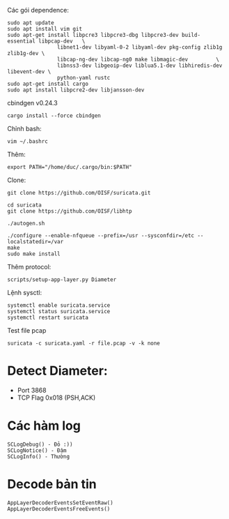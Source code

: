 Các gói dependence:
```
sudo apt update
sudo apt install vim git
sudo apt-get install libpcre3 libpcre3-dbg libpcre3-dev build-essential libpcap-dev   \
                libnet1-dev libyaml-0-2 libyaml-dev pkg-config zlib1g zlib1g-dev \
                libcap-ng-dev libcap-ng0 make libmagic-dev         \
                libnss3-dev libgeoip-dev liblua5.1-dev libhiredis-dev libevent-dev \
                python-yaml rustc
sudo apt-get install cargo
sudo apt install libpcre2-dev libjansson-dev
```
cbindgen v0.24.3
```
cargo install --force cbindgen
```
Chỉnh bash:
```
vim ~/.bashrc
```
Thêm:
```
export PATH="/home/duc/.cargo/bin:$PATH"
```

Clone:
```
git clone https://github.com/OISF/suricata.git
```
```
cd suricata
git clone https://github.com/OISF/libhtp
```
```
./autogen.sh
```
```
./configure --enable-nfqueue --prefix=/usr --sysconfdir=/etc --localstatedir=/var
make
sudo make install
```
Thêm protocol:
```
scripts/setup-app-layer.py Diameter
```
Lệnh sysctl:
```
systemctl enable suricata.service 
systemctl status suricata.service
systemctl restart suricata
```
Test file pcap
```
suricata -c suricata.yaml -r file.pcap -v -k none
```
# Detect Diameter:
- Port 3868
- TCP Flag 0x018 (PSH,ACK)

# Các hàm log
```
SCLogDebug() - Đỏ :))
SCLogNotice() - Đậm
SCLogInfo() - Thường
```

# Decode bản tin

```
AppLayerDecoderEventsSetEventRaw()
AppLayerDecoderEventsFreeEvents()

```
